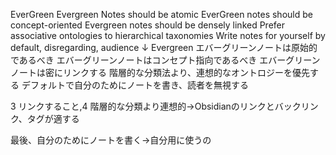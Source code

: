 EverGreen
	Evergreen Notes should be atomic
	EverGreen notes should be concept-oriented
	Evergreen notes should be densely linked
	Prefer associative ontologies to hierarchical taxonomies
	Write notes for yourself by default, disregarding, audience
↓
Evergreen
	エバーグリーンノートは原始的であるべき
	エバーグリーンノートはコンセプト指向であるべき
	エバーグリーンノートは密にリンクする
	階層的な分類法より、連想的なオントロジーを優先する
	デフォルトで自分のためにノートを書き、読者を無視する

3 リンクすること,4 階層的な分類より連想的→Obsidianのリンクとバックリンク、タグが適する

最後、自分のためにノートを書く→自分用に使うの